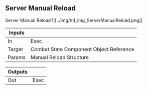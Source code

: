 ## Server Manual Reload
Server Manual Reload
![[../img/nd_img_ServerManualReload.png]]

|Inputs||
|--|--|
| In | Exec |
| Target | Combat State Component Object Reference |
| Params | Manual Reload Structure |

|Outputs||
|--|--|
| Out | Exec |
